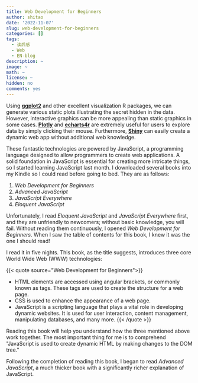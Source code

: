 ```yaml
---
title: Web Development for Beginners
author: shitao
date: '2022-11-07'
slug: web-development-for-beginners
categories: []
tags:
  - 读后感
  - Web
  - EN-blog
description: ~
image: ~
math: ~
license: ~
hidden: no
comments: yes
---
```


Using [**ggplot2**](https://ggplot2.tidyverse.org/) and other excellent visualization R packages, we can generate various static plots illustrating the secret hidden in the data. However, interactive graphics can be more appealing than static graphics in some cases. [**Plotly**](https://plotly.com/r/) and [**echarts4r**](https://echarts4r.john-coene.com/) are extremely useful for users to explore data by simply clicking their mouse. Furthermore, [**Shiny**](https://shiny.rstudio.com/) can easily create a dynamic web app without additional web knowledge.

These fantastic technologies are powered by JavaScript, a programming language designed to allow programmers to create web applications. A solid foundation in JavaScript is essential for creating more intricate things, so I started learning JavaScript last month. I downloaded several books into my Kindle so I could read before going to bed. They are as follows:

1. *Web Development for Beginners*
1. *Advanced JavaScript*
1. *JavaScript Everywhere*
1. *Eloquent JavaScript*

Unfortunately, I read *Eloquent JavaScript* and *JavaScript Everywhere* first, and they are unfriendly to newcomers; without basic knowledge, you will fail. Without reading them continuously, I opened *Web Development for Beginners*. When I saw the table of contents for this book, I knew it was the one I should read!

I read it in five nights. This book, as the title suggests, introduces three core World Wide Web (WWW) technologies:

{{< quote source="Web Development for Beginners">}}
- HTML elements are accessed using angular brackets, or commonly known as tags. These tags are used to create the structure for a web page.
- CSS is used to enhance the appearance of a web page.
- JavaScript is a scripting language that plays a vital role in developing dynamic websites. It is used for user interaction, content management, manipulating databases, and many more.
{{< /quote >}}

Reading this book will help you understand how the three mentioned above work together. The most important thing for me is to comprehend "JavaScript is used to create dynamic HTML by making changes to the DOM tree."

Following the completion of reading this book, I began to read *Advanced JavaScript*, a much thicker book with a significantly richer explanation of JavaScript.
